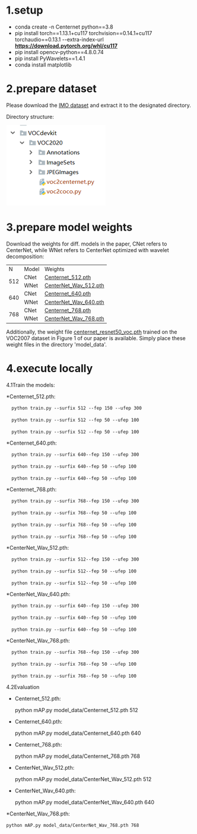 # 1.setup
* conda create -n Centernet python==3.8
* pip install torch==1.13.1+cu117 torchvision==0.14.1+cu117 torchaudio==0.13.1 --extra-index-url <b>https://download.pytorch.org/whl/cu117</b>
* pip install opencv-python==4.8.0.74
* pip install PyWavelets==1.4.1
* conda install matplotlib

# 2.prepare dataset

Please download the <a href ="https://drive.google.com/file/d/1QMtD2NGD02hkylJ2hQB0x5JjKtursx4O/view?usp=drive_link">IMO dataset</a> and extract it to the designated directory.

Directory structure:

<img src="image1.png" id="image1">

# 3.prepare model weights


Download the weights for diff. models in the paper, CNet refers to CenterNet, while WNet refers to CenterNet optimized with wavelet decomposition:

<table id="table1">
<tr>
<td>N</td>
<td>Model</td>
<td>Weights</td>
</tr>
<tr>
<td rowspan="2">512</td>
<td>CNet</td>
<td><a href="https://drive.google.com/file/d/1oHSXN8xyaEvMSumZK2l2De7odXUR1QDg/view?usp=drive_link">Centernet_512.pth</a></td>
</tr>
<tr>
<td>WNet</td>
<td><a href="https://drive.google.com/file/d/1V2SddvfayJOnbqwaGb5tk46sLJ9X1o77/view?usp=drive_link">CenterNet_Wav_512.pth</a></td>
</tr>
<tr>
<td rowspan="2">640</td>
<td>CNet</td>
<td><a href="https://drive.google.com/file/d/14oR-u-2HaMo2s4n5h8LElAYDYv4KJiws/view?usp=drive_link">Centernet_640.pth</a></td>
</tr>
<tr>
<td>WNet</td>
<td><a href="https://drive.google.com/file/d/1pPnlxtIWj0POb-ZfL1KBg3gZ5KEK8odn/view?usp=drive_link">CenterNet_Wav_640.pth</a></td>
</tr>
<tr>
<td rowspan="2">768</td>
<td>CNet</td>
<td><a href="https://drive.google.com/file/d/1uTd5KG-M84pM7p-eCkHN54q2n3IkJDNj/view?usp=drive_link">Centernet_768.pth</a></td>
</tr>
<tr>
<td>WNet</td>
<td><a href="https://drive.google.com/file/d/1TldBXWe7NNtuYZ3MK4tWeDU_f8SQZxvI/view?usp=drive_link">CenterNet_Wav_768.pth</a></td>
</tr>
</table>

Additionally, the weight file <a href="https://drive.google.com/file/d/1H9PRxYhp2UXEY6G6IejgoaE_DEJQs1nx/view?usp=drive_link">centernet_resnet50_voc.pth</a> trained on the VOC2007 dataset in Figure 1 of our paper is available. Simply place these weight files in the directory 'model_data'.

# 4.execute locally

4.1Train the models:

*Centernet_512.pth:

      python train.py --surfix 512 --fep 150 --ufep 300
      
      python train.py --surfix 512 --fep 50 --ufep 100
      
      python train.py --surfix 512 --fep 50 --ufep 100

*Centernet_640.pth:

      python train.py --surfix 640--fep 150 --ufep 300
      
      python train.py --surfix 640--fep 50 --ufep 100
      
      python train.py --surfix 640--fep 50 --ufep 100

*Centernet_768.pth:

      python train.py --surfix 768--fep 150 --ufep 300
      
      python train.py --surfix 768--fep 50 --ufep 100
      
      python train.py --surfix 768--fep 50 --ufep 100
      
      python train.py --surfix 768--fep 50 --ufep 100

*CenterNet_Wav_512.pth:

      python train.py --surfix 512--fep 150 --ufep 300
      
      python train.py --surfix 512--fep 50 --ufep 100
      
      python train.py --surfix 512--fep 50 --ufep 100

*CenterNet_Wav_640.pth:

      python train.py --surfix 640--fep 150 --ufep 300
      
      python train.py --surfix 640--fep 50 --ufep 100
      
      python train.py --surfix 640--fep 50 --ufep 100

*CenterNet_Wav_768.pth:

      python train.py --surfix 768--fep 150 --ufep 300
      
      python train.py --surfix 768--fep 50 --ufep 100
      
      python train.py --surfix 768--fep 50 --ufep 100

4.2Evaluation

* Centernet_512.pth:

    python mAP.py model_data/Centernet_512.pth 512  

* Centernet_640.pth:

    python mAP.py model_data/Centernet_640.pth 640

* Centernet_768.pth:

    python mAP.py model_data/Centernet_768.pth 768

* CenterNet_Wav_512.pth:

    python mAP.py model_data/CenterNet_Wav_512.pth 512

* CenterNet_Wav_640.pth:

    python mAP.py model_data/CenterNet_Wav_640.pth 640

*CenterNet_Wav_768.pth:

    python mAP.py model_data/CenterNet_Wav_768.pth 768

